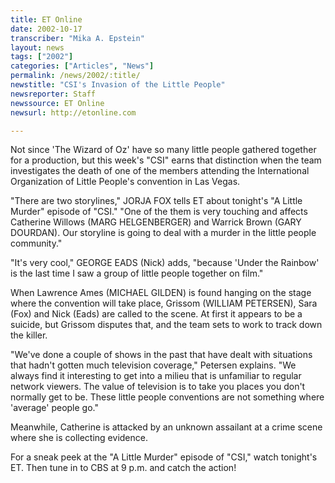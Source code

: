 ```yaml
---
title: ET Online
date: 2002-10-17
transcriber: "Mika A. Epstein"
layout: news
tags: ["2002"]
categories: ["Articles", "News"]
permalink: /news/2002/:title/
newstitle: "CSI's Invasion of the Little People"
newsreporter: Staff
newssource: ET Online
newsurl: http://etonline.com

---
```


Not since 'The Wizard of Oz' have so many little people gathered together for a production, but this week's "CSI" earns that distinction when the team investigates the death of one of the members attending the International Organization of Little People's convention in Las Vegas.

"There are two storylines," JORJA FOX tells ET about tonight's "A Little Murder" episode of "CSI." "One of the them is very touching and affects Catherine Willows (MARG HELGENBERGER) and Warrick Brown (GARY DOURDAN). Our storyline is going to deal with a murder in the little people community."

"It's very cool," GEORGE EADS (Nick) adds, "because 'Under the Rainbow' is the last time I saw a group of little people together on film."

When Lawrence Ames (MICHAEL GILDEN) is found hanging on the stage where the convention will take place, Grissom (WILLIAM PETERSEN), Sara (Fox) and Nick (Eads) are called to the scene. At first it appears to be a suicide, but Grissom disputes that, and the team sets to work to track down the killer.

"We've done a couple of shows in the past that have dealt with situations that hadn't gotten much television coverage," Petersen explains. "We always find it interesting to get into a milieu that is unfamiliar to regular network viewers. The value of television is to take you places you don't normally get to be. These little people conventions are not something where 'average' people go."

Meanwhile, Catherine is attacked by an unknown assailant at a crime scene where she is collecting evidence.

For a sneak peek at the "A Little Murder" episode of "CSI," watch tonight's ET. Then tune in to CBS at 9 p.m. and catch the action!
